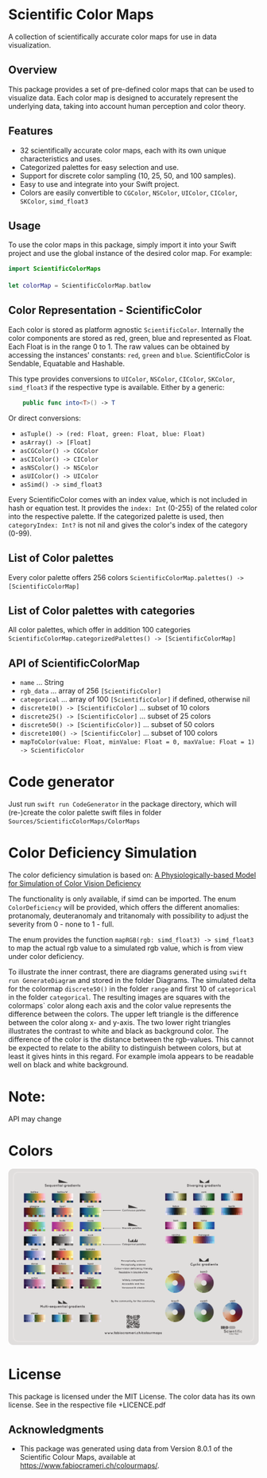 # Scientific Color Maps

A collection of scientifically accurate color maps for use in data visualization.

## Overview

This package provides a set of pre-defined color maps that can be used to visualize data. Each color map is designed to accurately represent the underlying data, taking into account human perception and color theory.

## Features

* 32 scientifically accurate color maps, each with its own unique characteristics and uses.
* Categorized palettes for easy selection and use.
* Support for discrete color sampling (10, 25, 50, and 100 samples).
* Easy to use and integrate into your Swift project.
* Colors are easily convertible to `CGColor`, `NSColor`, `UIColor`, `CIColor`, `SKColor`, `simd_float3`

## Usage

To use the color maps in this package, simply import it into your Swift project and use the global instance of the desired color map. For example:

```swift
import ScientificColorMaps

let colorMap = ScientificColorMap.batlow
```

## Color Representation - ScientificColor

Each color is stored as platform agnostic `ScientificColor`. Internally the color components are stored as red, green, blue and represented as Float. Each Float is in the range 0 to 1. The raw values can be obtained by accessing the instances' constants: `red`, `green` and `blue`. ScientificColor is Sendable, Equatable and Hashable.

This type provides conversions to `UIColor`, `NSColor`, `CIColor`, `SKColor`, `simd_float3` if the respective type is available. Either by a generic:
```swift
    public func into<T>() -> T
```
Or direct conversions:
* `asTuple() -> (red: Float, green: Float, blue: Float)`
* `asArray() -> [Float]`
* `asCGColor() -> CGColor`
* `asCIColor() -> CIColor`
* `asNSColor() -> NSColor`
* `asUIColor() -> UIColor`
* `asSimd() -> simd_float3`

Every ScientificColor comes with an index value, which is not included in hash or equation test.
It provides the `index: Int` (0-255) of the related color into the respective palette. If the categorized palette is used, then `categoryIndex: Int?` is not nil and gives the color's index of the category (0-99).

## List of Color palettes
Every color palette offers 256 colors
`ScientificColorMap.palettes() -> [ScientificColorMap]`

## List of Color palettes with categories
All color palettes, which offer in addition 100 categories
`ScientificColorMap.categorizedPalettes() -> [ScientificColorMap]`

## API of ScientificColorMap
* `name` ... String
* `rgb_data` ... array of 256 `[ScientificColor]`
* `categorical` ... array of 100 `[ScientificColor]` if defined, otherwise nil
* `discrete10() -> [ScientificColor]` ... subset of 10 colors
* `discrete25() -> [ScientificColor]` ... subset of 25 colors
* `discrete50() -> [ScientificColor)]` ... subset of 50 colors
* `discrete100() -> [ScientificColor]` ... subset of 100 colors
* `mapToColor(value: Float, minValue: Float = 0, maxValue: Float = 1) -> ScientificColor`

# Code generator

Just run `swift run CodeGenerator` in the package directory, which will (re-)create the color palette swift files in folder `Sources/ScientificColorMaps/ColorMaps`

# Color Deficiency Simulation

The color deficiency simulation is based on:
[A Physiologically-based Model for Simulation of Color Vision Deficiency](https://www.inf.ufrgs.br/%7Eoliveira/pubs_files/CVD_Simulation/CVD_Simulation.html)

The functionality is only available, if simd can be imported. The enum `ColorDeficiency` will be provided,
which offers the different anomalies: protanomaly, deuteranomaly and tritanomaly with possibility to
adjust the severity from 0 - none to 1 - full.

The enum provides the function `mapRGB(rgb: simd_float3) -> simd_float3` to map the actual rgb value to a simulated rgb value, which is from view under color deficiency.

To illustrate the inner contrast, there are diagrams generated using `swift run GenerateDiagram` and stored in the folder Diagrams. The simulated delta for the colormap `discrete50()` in the folder `range` and first 10 of `categorical` in the folder `categorical`. The resulting images are squares with the colormaps` color along each axis and the color value represents the difference between the colors. The upper left triangle is the difference between the color along x- and y-axis. The two lower right triangles illustrates the contrast to white and black as background color. The difference of the color is the distance between the rgb-values. This cannot be expected to relate to the ability to distinguish between colors, but at least it gives hints in this regard. For example imola appears to be readable well on black and white background.

# Note:

API may change

# Colors

![Colormaps](./ScientificColourMaps8/+ScientificColourMaps8-FabioCrameri.png)

# License

This package is licensed under the MIT License. The color data has its own license. See in the respective file +LICENCE.pdf

## Acknowledgments

* This package was generated using data from Version 8.0.1 of the Scientific Colour Maps, available at <https://www.fabiocrameri.ch/colourmaps/>.
